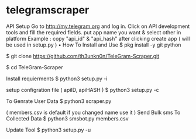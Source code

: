 # telegramscraper










API Setup
Go to http://my.telegram.org and log in.
Click on API development tools and fill the required fields.
put app name you want & select other in platform Example :
copy "api_id" & "api_hash" after clicking create app ( will be used in setup.py )
• How To Install and Use
$ pkg install -y git python

$ git clone https://github.com/th3unkn0n/TeleGram-Scraper.git

$ cd TeleGram-Scraper

Install requierments
$ python3 setup.py -i

setup configration file ( apiID, apiHASH )
$ python3 setup.py -c

To Genrate User Data
$ python3 scraper.py

( members.csv is default if you changed name use it )
Send Bulk sms To Collected Data
$ python3 smsbot.py members.csv

Update Tool
$ python3 setup.py -u
